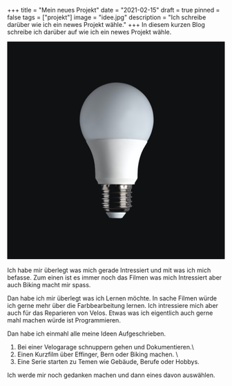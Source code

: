 +++
title = "Mein neues Projekt"
date = "2021-02-15"
draft = true
pinned = false
tags = ["projekt"]
image = "idee.jpg"
description = "Ich schreibe darüber wie ich ein newes Projekt wähle."
+++
In diesem kurzen Blog schreibe ich darüber auf wie ich ein newes Projekt wähle.

![](idee.jpg)

Ich habe mir überlegt was mich gerade Intressiert und mit was ich mich befasse. Zum einen ist es immer noch das Filmen was mich Intressiert aber auch Biking macht mir spass.

Dan habe ich mir überlegt was ich Lernen möchte. In sache Filmen würde ich gerne mehr über die Farbbearbeitung lernen. Ich intressiere mich aber auch für das Reparieren von Velos. Etwas was ich eigentlich auch gerne mahl machen würde ist Programmieren.

Dan habe ich einmahl alle meine Ideen Aufgeschrieben.

1. Bei einer Velogarage schnuppern gehen und Dokumentieren.\
2. Einen Kurzfilm über Effinger, Bern oder Biking machen. \
3. Eine Serie starten zu Temen wie Gebäude, Berufe oder Hobbys.

Ich werde mir noch gedanken machen und dann eines davon auswählen.